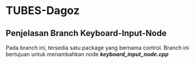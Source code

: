 # TUBES-Dagoz

## Penjelasan Branch Keyboard-Input-Node

Pada branch ini, tersedia satu package yang bernama control. Branch ini bertujuan untuk menambahkan node ***keyboard_input_node.cpp***


